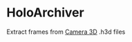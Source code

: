 # HoloArchiver
Extract frames from [Camera 3D](https://apps.microsoft.com/store/detail/camera-3d/9NCCZNRX8QGC) .h3d files
